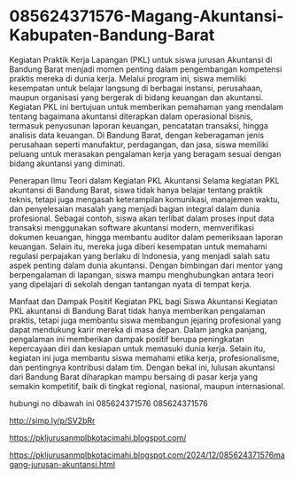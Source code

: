 # 085624371576-Magang-Akuntansi-Kabupaten-Bandung-Barat
Kegiatan Praktik Kerja Lapangan (PKL) untuk siswa jurusan Akuntansi di Bandung Barat menjadi momen penting dalam pengembangan kompetensi praktis mereka di dunia kerja. Melalui program ini, siswa memiliki kesempatan untuk belajar langsung di berbagai instansi, perusahaan, maupun organisasi yang bergerak di bidang keuangan dan akuntansi. Kegiatan PKL ini bertujuan untuk memberikan pemahaman yang mendalam tentang bagaimana akuntansi diterapkan dalam operasional bisnis, termasuk penyusunan laporan keuangan, pencatatan transaksi, hingga analisis data keuangan. Di Bandung Barat, dengan keberagaman jenis perusahaan seperti manufaktur, perdagangan, dan jasa, siswa memiliki peluang untuk merasakan pengalaman kerja yang beragam sesuai dengan bidang akuntansi yang diminati.

Penerapan Ilmu Teori dalam Kegiatan PKL Akuntansi
Selama kegiatan PKL akuntansi di Bandung Barat, siswa tidak hanya belajar tentang praktik teknis, tetapi juga mengasah keterampilan komunikasi, manajemen waktu, dan penyelesaian masalah yang menjadi bagian integral dalam dunia profesional. Sebagai contoh, siswa akan terlibat dalam proses input data transaksi menggunakan software akuntansi modern, memverifikasi dokumen keuangan, hingga membantu auditor dalam pemeriksaan laporan keuangan. Selain itu, mereka juga diberi kesempatan untuk memahami regulasi perpajakan yang berlaku di Indonesia, yang menjadi salah satu aspek penting dalam dunia akuntansi. Dengan bimbingan dari mentor yang berpengalaman di lapangan, siswa mampu menghubungkan antara teori yang dipelajari di sekolah dengan tantangan nyata di tempat kerja.

Manfaat dan Dampak Positif Kegiatan PKL bagi Siswa Akuntansi
Kegiatan PKL akuntansi di Bandung Barat tidak hanya memberikan pengalaman praktis, tetapi juga membantu siswa membangun jejaring profesional yang dapat mendukung karir mereka di masa depan. Dalam jangka panjang, pengalaman ini memberikan dampak positif berupa peningkatan kepercayaan diri dan kesiapan untuk memasuki dunia kerja. Selain itu, kegiatan ini juga membantu siswa memahami etika kerja, profesionalisme, dan pentingnya kontribusi dalam tim. Dengan bekal ini, lulusan akuntansi dari Bandung Barat diharapkan mampu bersaing di pasar kerja yang semakin kompetitif, baik di tingkat regional, nasional, maupun internasional.

hubungi no dibawah ini
085624371576
085624371576

http://simp.ly/p/SV2bRr

https://pkljurusanmplbkotacimahi.blogspot.com/

https://pkljurusanmplbkotacimahi.blogspot.com/2024/12/085624371576magang-jurusan-akuntansi.html
